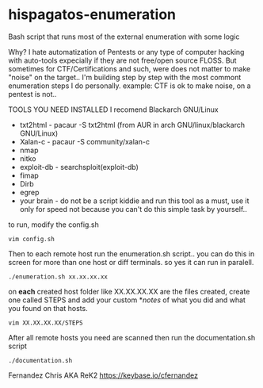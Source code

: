 # hispagatos-enumeration
Bash script that runs most of the external enumeration with some logic

Why?
I hate automatization of Pentests or any type of computer hacking with auto-tools expecially
if they are not free/open source FLOSS.
But sometimes for CTF/Certifications and such, were does not matter to make "noise" on the target.. 
I'm building step by step with the most commont enumeration steps I do personally.
example: 
CTF is ok to make noise, on a pentest is not..


TOOLS YOU NEED INSTALLED
I recomend Blackarch GNU/Linux

- txt2html - pacaur -S txt2html (from AUR in arch GNU/linux/blackarch GNU/Linux)
- Xalan-c - pacaur -S community/xalan-c 
- nmap
- nitko
- exploit-db - searchsploit(exploit-db)
- fimap
- Dirb
- egrep
- your brain - do not be a script kiddie and run this tool as a must, use it only for speed
not because you can't do this simple task by yourself.. 

to run, modify the config.sh

```
vim config.sh
```

Then to each remote host run the enumeration.sh script.. you can do this in screen for more than one host or diff terminals. so yes it can run in paralell.
```
./enumeration.sh xx.xx.xx.xx
```

on **each** created host folder like XX.XX.XX.XX are the files created, create one called STEPS
and add your custom **notes* of what you did and what you found on that hosts.

```
vim XX.XX.XX.XX/STEPS
```

After all remote hosts you need are scanned then run the documentation.sh script
```
./documentation.sh
```




Fernandez Chris AKA ReK2
https://keybase.io/cfernandez
